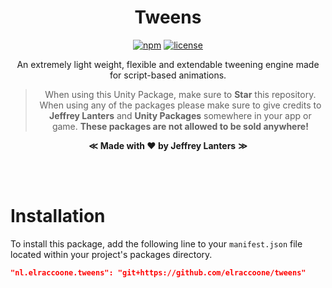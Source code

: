 <div align="center">
  
# Tweens

[![npm](https://img.shields.io/badge/unity--packages-1.1.0-232c37.svg?style=for-the-badge)]()
[![license](https://img.shields.io/badge/license-Custom-%23ecc531.svg?style=for-the-badge)]()

An extremely light weight, flexible and extendable tweening engine made for script-based animations.

> When using this Unity Package, make sure to **Star** this repository. When using any of the packages please make sure to give credits to **Jeffrey Lanters** and **Unity Packages** somewhere in your app or game. **These packages are not allowed to be sold anywhere!**

**&Lt;**
**Made with &hearts; by Jeffrey Lanters**
**&Gt;**

<br/><br/>

</div>

# Installation

To install this package, add the following line to your `manifest.json` file located within your project's packages directory.

```json
"nl.elraccoone.tweens": "git+https://github.com/elraccoone/tweens"
```
